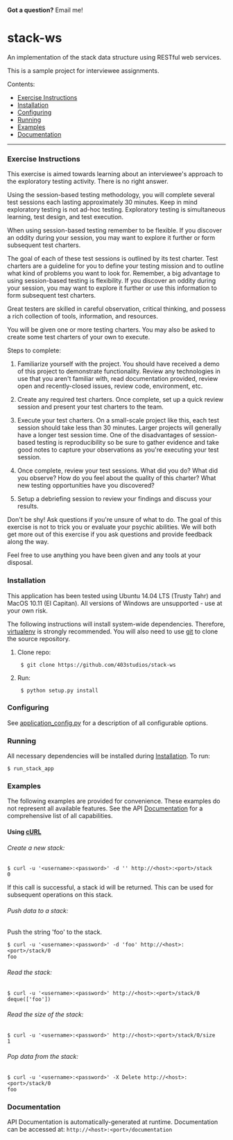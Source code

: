 **Got a question?** Email me!

# stack-ws

An implementation of the stack data structure using RESTful web services.

This is a sample project for interviewee assignments.

Contents:
  - [Exercise Instructions](#exercise-instructions)
  - [Installation](#installation)
  - [Configuring](#configuring)
  - [Running](#running)
  - [Examples](#examples)
  - [Documentation](#documentation)

----------

### Exercise Instructions
This exercise is aimed towards learning about an interviewee's approach to the exploratory testing activity. There is no right answer.

Using the session-based testing methodology, you will complete several test sessions each lasting approximately 30 minutes. Keep in mind exploratory testing is not ad-hoc testing. Exploratory testing is simultaneous learning, test design, and test execution.

 When using session-based testing remember to be flexible. If you discover an oddity during your session, you may want to explore it further or form subsequent test charters.

The goal of each of these test sessions is outlined by its test charter. Test charters are a guideline for you to define your testing mission and to outline what kind of problems you want to look for. Remember, a big advantage to using session-based testing is flexibility. If you discover an oddity during your session, you may want to explore it further or use this information to form subsequent test charters.

Great testers are skilled in careful observation, critical thinking, and possess a rich collection of tools, information, and resources.

You will be given one or more testing charters. You may also be asked to create some test charters of your own to execute.

Steps to complete:

1. Familiarize yourself with the project. You should have received a demo of this project to demonstrate functionality. Review any technologies in use that you aren't familiar with, read documentation provided, review open and recently-closed issues, review code, environment, etc.

2. Create any required test charters. Once complete, set up a quick review session and present your test charters to the team.

3. Execute your test charters. On a small-scale project like this, each test session should take less than 30 minutes. Larger projects will generally have a longer test session time. One of the disadvantages of session-based testing is reproducibility so be sure to gather evidence and take good notes to capture your observations as you're executing your test session.

4. Once complete, review your test sessions. What did you do? What did you observe? How do you feel about the quality of this charter? What new testing opportunities have you discovered?

5. Setup a debriefing session to review your findings and discuss your results.


Don't be shy! Ask questions if you're unsure of what to do. The goal of this exercise is not to trick you or evaluate your psychic abilities. We will both get more out of this exercise if you ask questions and provide feedback along the way.

Feel free to use anything you have been given and any tools at your disposal.

### Installation
This application has been tested using Ubuntu 14.04 LTS (Trusty Tahr) and MacOS 10.11 (El Capitan). All versions of Windows are unsupported - use at your own risk.

The following instructions will install system-wide dependencies. Therefore, [virtualenv](https://pypi.python.org/pypi/virtualenv) is strongly recommended. You will also need to use [git](https://git-scm.com) to clone the source repository.
    
1. Clone repo:

        $ git clone https://github.com/403studios/stack-ws
2. Run:

        $ python setup.py install

### Configuring
See [application_config.py](https://github.com/403studios/stack-ws/blob/master/src/stackapi/application_config.py) for a description of all configurable options.

### Running
All necessary dependencies will be installed during [Installation](#installation). To run:

    $ run_stack_app

### Examples
The following examples are provided for convenience. These examples do not represent all available features. See the API [Documentation](#documentation) for a comprehensive list of all capabilities.

#### Using [cURL](http://curl.haxx.se)
###### Create a new stack:

    $ curl -u '<username>:<password>' -d '' http://<host>:<port>/stack
    0

If this call is successful, a stack id will be returned. This can be used for subsequent operations on this stack.

###### Push data to a stack:
Push the string 'foo' to the stack.

    $ curl -u '<username>:<password>' -d 'foo' http://<host>:<port>/stack/0
    foo

###### Read the stack:

    $ curl -u '<username>:<password>' http://<host>:<port>/stack/0
    deque(['foo'])

###### Read the size of the stack:

    $ curl -u '<username>:<password>' http://<host>:<port>/stack/0/size
    1

###### Pop data from the stack:

    $ curl -u '<username>:<password>' -X Delete http://<host>:<port>/stack/0
    foo

### Documentation
API Documentation is automatically-generated at runtime. Documentation can be accessed at: `http://<host>:<port>/documentation`
